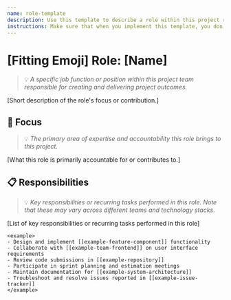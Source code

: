 ```yaml
---
name: role-template
description: Use this template to describe a role within this project responsible for specific activities as creators. These individuals are not the users of this project; rather, they are the people actively working on it. Roles can exist across different teams, and the specific responsibilities may vary depending on the team context and technology stack being used.
instructions: Make sure that when you implement this template, you don't include these instructions or any other front matter from this template in your work. Output should always and only be the markdown part outside of the front matter. Never include any tags like <example>, <commentary>, or similar tags - these serve only to increase clarity about implementation. Always use single [ ] brackets to indicate instructions the implementer should follow. When referencing other documents from this project, use wikilinks format [[filename]] to reference them. Do not include the file extension or path.
---
```

# [Fitting Emoji] Role: [Name]
> 💡 *A specific job function or position within this project team responsible for creating and delivering project outcomes.*

[Short description of the role's focus or contribution.]

## 🎯 Focus
> 💡 *The primary area of expertise and accountability this role brings to this project.*

[What this role is primarily accountable for or contributes to.]

## 📋 Responsibilities
> 💡 *Key responsibilities or recurring tasks performed in this role. Note that these may vary across different teams and technology stacks.*

[List of key responsibilities or recurring tasks performed in this role]

```
<example>
- Design and implement [[example-feature-component]] functionality
- Collaborate with [[example-team-frontend]] on user interface requirements
- Review code submissions in [[example-repository]]
- Participate in sprint planning and estimation meetings
- Maintain documentation for [[example-system-architecture]]
- Troubleshoot and resolve issues reported in [[example-issue-tracker]]
</example>
```
